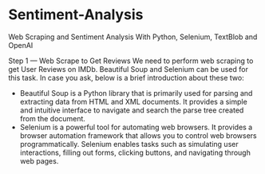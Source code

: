 # Sentiment-Analysis

Web Scraping and Sentiment Analysis With Python, Selenium, TextBlob and OpenAI

Step 1 — Web Scrape to Get Reviews
We need to perform web scraping to get User Reviews on IMDb. Beautiful Soup and Selenium can be used for this task. In case you ask, below is a brief introduction about these two:

- Beautiful Soup is a Python library that is primarily used for parsing and extracting data from HTML and XML documents. It provides a simple and intuitive interface to navigate and search the parse tree created from the document.
- Selenium is a powerful tool for automating web browsers. It provides a browser automation framework that allows you to control web browsers programmatically. Selenium enables tasks such as simulating user interactions, filling out forms, clicking buttons, and navigating through web pages.
